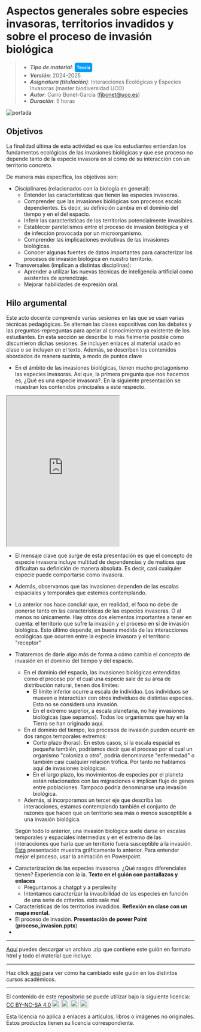 # Aspectos generales sobre especies invasoras, territorios invadidos y sobre el proceso de invasión biológica

> + **_Tipo de material_**: <span style="display: inline-block; font-size: 12px; color: white; background-color: #029BF9; border-radius: 5px; padding: 5px; font-weight: bold;"> Teoría</span>
> + **_Versión_**: 2024-2025
> + **_Asignatura (titulación)_**: Interacciones Ecológicas y Especies Invasoras (master biodiversidad UCO)
> + **_Autor_**: Curro Bonet-García (fjbonet@uco.es)
> + **_Duración_**: 5 horas

![portada](https://raw.githubusercontent.com/aprendiendo-cosas/Te_general_invasoras_IEEI_masterbio_UCO/refs/tags/2024_2025/imagenes/portada.png)



## Objetivos 

La finalidad última de esta actividad es que los estudiantes entiendan los fundamentos ecológicos de las invasiones biológicas y que ese proceso no depende tanto de la especie invasora en sí como de su interacción con un territorio concreto.

De manera más específica, los objetivos son:

- Disciplinares (relacionados con la biología en general):
  - Entender las características que tienen las especies invasoras.
  - Comprender que las invasiones biológicas son procesos escalo dependientes. Es decir, su definición cambia en el dominio del tiempo y en el del espacio.
  - Inferir las características de los territorios potencialmente invasibles.
  - Establecer parelelismos entre el proceso de invasión biológica y el de infección provocada por un microorganismo.
  - Comprender las implicaciones evolutivas de las invasiones biológicas. 
  - Conocer algunas fuentes de datos importantes para caracterizar los procesos de invasión biológica en nuestro territorio. 
- Transversales (implican a distintas disciplinas):
  - Aprender a utilizar las nuevas técnicas de inteligencia artificial como asistentes de aprendizaje.
  - Mejorar habilidades de expresión oral.



## Hilo argumental

Este acto docente comprende varias sesiones en las que se usan varias técnicas pedagógicas. Se alternan las clases expositivas con los debates y las preguntas-repreguntas para apelar al conocimiento ya existente de los estudiantes. En esta sección se describe lo más fielmente posible cómo discurrieron dichas sesiones. Se incluyen enlaces al material usado en clase o se incluyen en el texto. Además, se describen los contenidos abordados de manera sucinta, a modo de puntos clave

+ En el ámbito de las invasiones biológicas, tienen mucho protagonismo las especies invasoras. Así que, la primera pregunta que nos hacemos es, ¿Qué es una especie invasora?. En la siguiente presentación se muestran los contenidos principales a este respecto.

<iframe height="400" src="https://raw.githack.com/aprendiendo-cosas/Te_general_invasoras_IEEI_masterbio_UCO/main/presentacion/1_que_es_invasora/1_que_es_invasora.html"></iframe>

+ El mensaje clave que surge de esta presentación es que el concepto de especie invasora incluye multitud de dependencias y de matices que dificultan su definición de manera absoluta. Es decir, casi cualquier especie puede comportarse como invasora. 

+ Además, observamos que las invasiones dependen de las escalas espaciales y temporales que estemos contemplando. 

+ Lo anterior nos hace concluir que, en realidad, el foco no debe de ponerse tanto en las características de las especies invasoras. O al menos no únicamente. Hay otros dos elementos importantes a tener en cuenta: el territorio que sufre la invasión y el proceso en sí de invasión biológica. Esto último depende, en buena medida de las interacciones ecológicas que ocurren entre la especie invasora y el territorio "receptor"

+ Trataremos de darle algo más de forma a cómo cambia el concepto de invasión en el dominio del tiempo y del espacio.

  + En el dominio del espacio, las invasiones biológicas entendidas como el proceso por el cual una especie sale de su área de distribución natural, tienen dos límites:
    + El límite inferior ocurre a escala de individuo. Los individuos se mueven e interactúan con otros individuos de distintas especies. Esto no se considera una invasión.
    + En el extremo superior, a escala planetaria, no hay invasiones biológicas (que sepamos). Todos los organismos que hay en la Tierra se han originado aquí.
  + En el dominio del tiempo, los procesos de invasión pueden ocurrir en dos rangos temporales extremos:
    + Corto plazo (horas). En estos casos, si la escala espacial es pequeña también, podríamos decir que el proceso por el cual un organismo "coloniza a otro", podría denominarse "enfermedad" o también casi cualquier relación trófica. Por tanto no hablamos aquí de invasiones biológicas.
    + En el largo plazo, los movimientos de especies por el planeta están relacionados con las migraciones e implican flujo de genes entre poblaciones. Tampoco podría denominarse una invasión biológica.
  + Además, si incorporamos un tercer eje que describa las interacciones, estamos contemplando también el conjunto de razones que hacen que un territorio sea más o menos susceptible a una invasión biológica.

  Según todo lo anterior, una invasión biológica suele darse en escalas temporales y espaciales intermedias y en el extremo de las interacciones que haría que un territorio fuera susceptible a la invasión. [Esta](https://github.com/aprendiendo-cosas/Te_general_invasoras_IEEI_masterbio_UCO/raw/refs/tags/2024_2025/presentacion/2_contexto_invasiones.pptx) presentación muestra gráficamente lo anterior. Para entender mejor el proceso, usar la animación en Powerpoint.







- Caracterización de las especies invasorsa. ¿Qué rasgos diferenciales tienen? Experiencia con la ia. **Texto en el guión con pantallazos y enlaces**
  - Preguntamos a chatgpt y a perplexity
  - Intentamos caracterizar la invasibilidad de las especies en función de una serie de criterios. esto sale mal
- Características de los territorios invadidos. **Reflexión en clase con un mapa mental.**
- El proceso de invasión. **Presentación de power Point** (**proceso_invasion.pptx**)
- 






****







[Aquí](https://github.com/aprendiendo-cosas/Te_contenidos_IEEI_masterbio_UCO/archive/refs/tags/2024-2025.zip) puedes descargar un archivo .zip que contiene este guión en formato html y todo el material que incluye.

****
Haz click [aquí](https://github.com/aprendiendo-cosas/Te_contenidos_IEEI_masterbio_UCO/releases) para ver cómo ha cambiado este guión en los distintos cursos académicos.

****
 <p xmlns:cc="http://creativecommons.org/ns#" >El contenido de este repositorio se puede utilizar bajo la siguiente licencia:  <a  href="https://creativecommons.org/licenses/by-nc-sa/4.0/?ref=chooser-v1"  target="_blank" rel="license noopener noreferrer"  style="display:inline-block;">CC BY-NC-SA 4.0<img  style="height:22px!important;margin-left:3px;vertical-align:text-bottom;"   src="https://mirrors.creativecommons.org/presskit/icons/cc.svg?ref=chooser-v1"  alt=""><img  style="height:22px!important;margin-left:3px;vertical-align:text-bottom;"   src="https://mirrors.creativecommons.org/presskit/icons/by.svg?ref=chooser-v1"  alt=""><img  style="height:22px!important;margin-left:3px;vertical-align:text-bottom;"   src="https://mirrors.creativecommons.org/presskit/icons/nc.svg?ref=chooser-v1"  alt=""><img  style="height:22px!important;margin-left:3px;vertical-align:text-bottom;"   src="https://mirrors.creativecommons.org/presskit/icons/sa.svg?ref=chooser-v1"  alt=""></a></p> 

<p>Esta licencia no aplica a enlaces a artículos, libros o imágenes no originales. Estos productos tienen su licencia correspondiente.</p>

